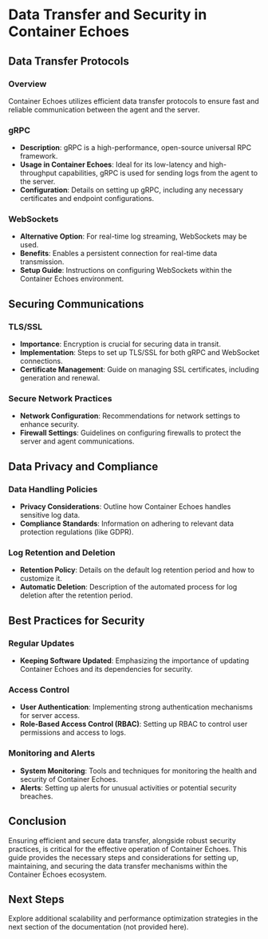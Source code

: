 # Data Transfer and Security in Container Echoes

## Data Transfer Protocols

### Overview

Container Echoes utilizes efficient data transfer protocols to ensure fast and reliable communication between the agent and the server.

### gRPC

- **Description**: gRPC is a high-performance, open-source universal RPC framework.
- **Usage in Container Echoes**: Ideal for its low-latency and high-throughput capabilities, gRPC is used for sending logs from the agent to the server.
- **Configuration**: Details on setting up gRPC, including any necessary certificates and endpoint configurations.

### WebSockets

- **Alternative Option**: For real-time log streaming, WebSockets may be used.
- **Benefits**: Enables a persistent connection for real-time data transmission.
- **Setup Guide**: Instructions on configuring WebSockets within the Container Echoes environment.

## Securing Communications

### TLS/SSL

- **Importance**: Encryption is crucial for securing data in transit.
- **Implementation**: Steps to set up TLS/SSL for both gRPC and WebSocket connections.
- **Certificate Management**: Guide on managing SSL certificates, including generation and renewal.

### Secure Network Practices

- **Network Configuration**: Recommendations for network settings to enhance security.
- **Firewall Settings**: Guidelines on configuring firewalls to protect the server and agent communications.

## Data Privacy and Compliance

### Data Handling Policies

- **Privacy Considerations**: Outline how Container Echoes handles sensitive log data.
- **Compliance Standards**: Information on adhering to relevant data protection regulations (like GDPR).

### Log Retention and Deletion

- **Retention Policy**: Details on the default log retention period and how to customize it.
- **Automatic Deletion**: Description of the automated process for log deletion after the retention period.

## Best Practices for Security

### Regular Updates

- **Keeping Software Updated**: Emphasizing the importance of updating Container Echoes and its dependencies for security.

### Access Control

- **User Authentication**: Implementing strong authentication mechanisms for server access.
- **Role-Based Access Control (RBAC)**: Setting up RBAC to control user permissions and access to logs.

### Monitoring and Alerts

- **System Monitoring**: Tools and techniques for monitoring the health and security of Container Echoes.
- **Alerts**: Setting up alerts for unusual activities or potential security breaches.

## Conclusion

Ensuring efficient and secure data transfer, alongside robust security practices, is critical for the effective operation of Container Echoes. This guide provides the necessary steps and considerations for setting up, maintaining, and securing the data transfer mechanisms within the Container Echoes ecosystem.

## Next Steps

Explore additional scalability and performance optimization strategies in the next section of the documentation (not provided here).
